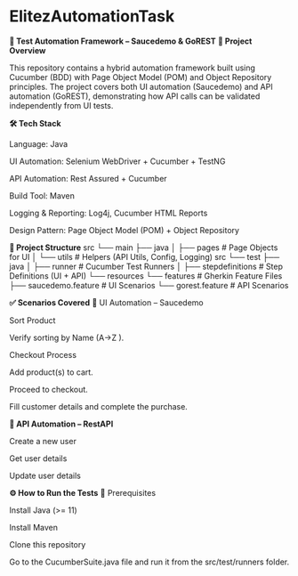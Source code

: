 # ElitezAutomationTask
**🚀 Test Automation Framework – Saucedemo & GoREST**
**📌 Project Overview**

This repository contains a hybrid automation framework built using Cucumber (BDD) with Page Object Model (POM) and Object Repository principles.
The project covers both UI automation (Saucedemo) and API automation (GoREST), demonstrating how API calls can be validated independently from UI tests.

**🛠️ Tech Stack**

  Language: Java

  UI Automation: Selenium WebDriver + Cucumber + TestNG

  API Automation: Rest Assured + Cucumber

  Build Tool: Maven

  Logging & Reporting: Log4j, Cucumber HTML Reports

  Design Pattern: Page Object Model (POM) + Object Repository

**📂 Project Structure**
src
 └── main
     ├── java
     │    ├── pages           # Page Objects for UI
     │    └── utils           # Helpers (API Utils, Config, Logging)
src
 └── test
     ├── java
     │    ├── runner          # Cucumber Test Runners
     │    ├── stepdefinitions # Step Definitions (UI + API)
     └── resources
          └── features        # Gherkin Feature Files
               ├── saucedemo.feature   # UI Scenarios
               └── gorest.feature      # API Scenarios

**✅ Scenarios Covered**
🔹 UI Automation – Saucedemo

  Sort Product

  Verify sorting by Name (A→Z ).

  Checkout Process

  Add product(s) to cart.

  Proceed to checkout.

  Fill customer details and complete the purchase.

**🔹 API Automation – RestAPI**

  Create a new user

  Get user details

  Update user details

**⚙️ How to Run the Tests**
📍 Prerequisites

Install Java (>= 11)

Install Maven

Clone this repository

  Go to the CucumberSuite.java file and run it from the src/test/runners folder.
